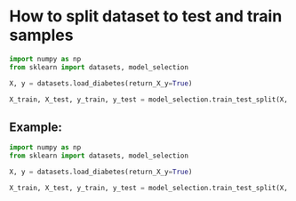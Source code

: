 # How to split dataset to test and train samples

```python
import numpy as np
from sklearn import datasets, model_selection

X, y = datasets.load_diabetes(return_X_y=True)

X_train, X_test, y_train, y_test = model_selection.train_test_split(X, y)
```


## Example: 
```python
import numpy as np
from sklearn import datasets, model_selection

X, y = datasets.load_diabetes(return_X_y=True)

X_train, X_test, y_train, y_test = model_selection.train_test_split(X, y)
```

